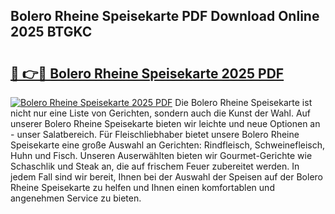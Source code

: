 ## Bolero Rheine Speisekarte PDF Download Online 2025 BTGKC

# <h2><a href="http://gcbrfty.nevu.top/?p=Bolero+Rheine+Speisekarte">🔗 👉🔴 Bolero Rheine Speisekarte 2025 PDF</a></h2>

[![Bolero Rheine Speisekarte 2025 PDF](https://i.imgur.com/dBaPXMq.png)](http://gcbrfty.nevu.top/?p=Bolero+Rheine+Speisekarte)
Die Bolero Rheine Speisekarte ist nicht nur eine Liste von Gerichten, sondern auch die Kunst der Wahl. Auf unserer Bolero Rheine Speisekarte bieten wir leichte und neue Optionen an - unser Salatbereich. Für Fleischliebhaber bietet unsere Bolero Rheine Speisekarte eine große Auswahl an Gerichten: Rindfleisch, Schweinefleisch, Huhn und Fisch. Unseren Auserwählten bieten wir Gourmet-Gerichte wie Schaschlik und Steak an, die auf frischem Feuer zubereitet werden. In jedem Fall sind wir bereit, Ihnen bei der Auswahl der Speisen auf der Bolero Rheine Speisekarte zu helfen und Ihnen einen komfortablen und angenehmen Service zu bieten.
